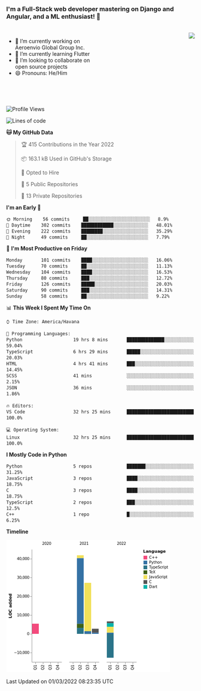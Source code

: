 ### I'm a Full-Stack web developer mastering on Django and Angular, and a ML enthusiast!  👋

<br/>

<img align="right" height="250"  src="https://media1.giphy.com/media/qgQUggAC3Pfv687qPC/giphy.gif?cid=ecf05e470ttfxgsj072btembitu1zn4ti3t3cdyg4jo5b3by&rid=giphy.gif&ct=g" />

 <div style="width:50%">
    <ul>
      <li>🔭 I’m currently working on Aeroenvio Global Group Inc.</li>
      <li>🌱 I’m currently learning Flutter</li>
      <li>👯 I’m looking to collaborate on open source projects</li>
      <li>😄 Pronouns: He/Him</li>
<!--       <li>⚡ Fun fact: I started my first professional project for a company as web dev without knowing any JS </li> -->
    </ul>
  </div>
  
<br/><br/><br/>


<!--START_SECTION:waka-->
![Profile Views](http://img.shields.io/badge/Profile%20Views-38-blue)

![Lines of code](https://img.shields.io/badge/From%20Hello%20World%20I%27ve%20Written-71%20Thousand%20lines%20of%20code-blue)

**🐱 My GitHub Data** 

> 🏆 415 Contributions in the Year 2022
 > 
> 📦 163.1 kB Used in GitHub's Storage 
 > 
> 💼 Opted to Hire
 > 
> 📜 5 Public Repositories 
 > 
> 🔑 13 Private Repositories  
 > 
**I'm an Early 🐤** 

```text
🌞 Morning    56 commits     ██░░░░░░░░░░░░░░░░░░░░░░░   8.9% 
🌆 Daytime    302 commits    ████████████░░░░░░░░░░░░░   48.01% 
🌃 Evening    222 commits    ████████░░░░░░░░░░░░░░░░░   35.29% 
🌙 Night      49 commits     ██░░░░░░░░░░░░░░░░░░░░░░░   7.79%

```
📅 **I'm Most Productive on Friday** 

```text
Monday       101 commits    ████░░░░░░░░░░░░░░░░░░░░░   16.06% 
Tuesday      70 commits     ██░░░░░░░░░░░░░░░░░░░░░░░   11.13% 
Wednesday    104 commits    ████░░░░░░░░░░░░░░░░░░░░░   16.53% 
Thursday     80 commits     ███░░░░░░░░░░░░░░░░░░░░░░   12.72% 
Friday       126 commits    █████░░░░░░░░░░░░░░░░░░░░   20.03% 
Saturday     90 commits     ███░░░░░░░░░░░░░░░░░░░░░░   14.31% 
Sunday       58 commits     ██░░░░░░░░░░░░░░░░░░░░░░░   9.22%

```


📊 **This Week I Spent My Time On** 

```text
⌚︎ Time Zone: America/Havana

💬 Programming Languages: 
Python                   19 hrs 8 mins       ██████████████░░░░░░░░░░░   59.04% 
TypeScript               6 hrs 29 mins       █████░░░░░░░░░░░░░░░░░░░░   20.03% 
HTML                     4 hrs 41 mins       ███░░░░░░░░░░░░░░░░░░░░░░   14.45% 
SCSS                     41 mins             ░░░░░░░░░░░░░░░░░░░░░░░░░   2.15% 
JSON                     36 mins             ░░░░░░░░░░░░░░░░░░░░░░░░░   1.86%

🔥 Editors: 
VS Code                  32 hrs 25 mins      █████████████████████████   100.0%

💻 Operating System: 
Linux                    32 hrs 25 mins      █████████████████████████   100.0%

```

**I Mostly Code in Python** 

```text
Python                   5 repos             ███████░░░░░░░░░░░░░░░░░░   31.25% 
JavaScript               3 repos             ████░░░░░░░░░░░░░░░░░░░░░   18.75% 
C                        3 repos             ████░░░░░░░░░░░░░░░░░░░░░   18.75% 
TypeScript               2 repos             ███░░░░░░░░░░░░░░░░░░░░░░   12.5% 
C++                      1 repo              █░░░░░░░░░░░░░░░░░░░░░░░░   6.25%

```


**Timeline**

![Chart not found](https://raw.githubusercontent.com/dfg-98/dfg-98/main/charts/bar_graph.png) 


 Last Updated on 01/03/2022 08:23:35 UTC
<!--END_SECTION:waka-->
